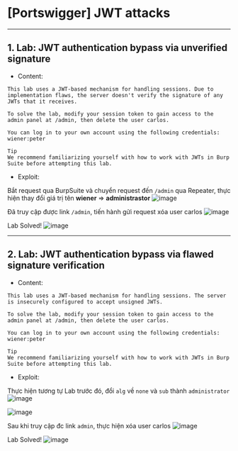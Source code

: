 # [Portswigger] JWT attacks

***

## 1. Lab: JWT authentication bypass via unverified signature

* Content:
```
This lab uses a JWT-based mechanism for handling sessions. Due to implementation flaws, the server doesn't verify the signature of any JWTs that it receives.

To solve the lab, modify your session token to gain access to the admin panel at /admin, then delete the user carlos.

You can log in to your own account using the following credentials: wiener:peter

Tip
We recommend familiarizing yourself with how to work with JWTs in Burp Suite before attempting this lab.
```
* Exploit:

Bắt request qua BurpSuite và chuyển request đến `/admin` qua Repeater, thực hiện thay đổi giá trị tên **wiener** => **administrastor**
![image](https://github.com/nguyenkhai98/nguyenkhai98.github.io/assets/51147179/bea32242-5232-41fc-8ac6-765da1d6a36c)

Đã truy cập được link `/admin`, tiến hành gửi request xóa user carlos
![image](https://github.com/nguyenkhai98/nguyenkhai98.github.io/assets/51147179/d28ce9cc-0dfd-46d4-94bc-7fda9b2d27eb)

Lab Solved!
![image](https://github.com/nguyenkhai98/nguyenkhai98.github.io/assets/51147179/1cd0bbf8-385f-4ac3-8780-d678d72ce220)

***

## 2. Lab: JWT authentication bypass via flawed signature verification

* Content:
```
This lab uses a JWT-based mechanism for handling sessions. The server is insecurely configured to accept unsigned JWTs.

To solve the lab, modify your session token to gain access to the admin panel at /admin, then delete the user carlos.

You can log in to your own account using the following credentials: wiener:peter

Tip
We recommend familiarizing yourself with how to work with JWTs in Burp Suite before attempting this lab.
```
* Exploit:

Thực hiện tương tự Lab trước đó, đổi `alg` về `none` và `sub` thành `administrator`
![image](https://github.com/nguyenkhai98/nguyenkhai98.github.io/assets/51147179/e29c6dbb-44fa-4d2e-a0d8-d515adc9e45a)

![image](https://github.com/nguyenkhai98/nguyenkhai98.github.io/assets/51147179/599ce680-d88e-4608-989b-e8dfd6763fc7)

Sau khi truy cập đc link `admin`, thực hiện xóa user carlos
![image](https://github.com/nguyenkhai98/nguyenkhai98.github.io/assets/51147179/f896858c-1397-4993-bb63-fff622b2221e)

Lab Solved!
![image](https://github.com/nguyenkhai98/nguyenkhai98.github.io/assets/51147179/1c777346-8c65-49c9-b7c7-935dbf9d3bb3)
